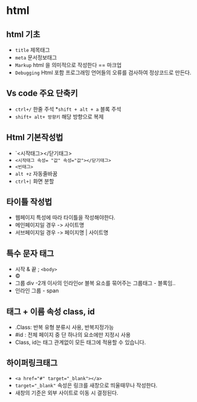 # html
## html 기초
* `title`  제목태그
* `meta` 문서정보태그
* `Markup` html 을 의미적으로 작성한다 == 마크업
* `Debugging` Html 포함 프로그래밍 언어들의 오류를 검사하여 정상코드로 만든다.
## Vs code 주요 단축키
* `ctrl+/` 한줄 주석
*`shift + alt + a` 블록 주석
* `shift+ alt+ 방향키` 해당 방향으로 복제
## Html 기본작성법
* `<시작태그></닫기태그>
* `<시작태그 속성= "값" 속성="값"></닫기태그>`
* `<빈태그>`
* `alt +z` 자동줄바꿈
* `ctrl+|` 화면 분할
## 타이틀 작성법
* 웹페이지 특성에 따라 타이틀을 작성해야한다.
* 메인페이지일 경우 -> 사이트명
* 서브페이지일 경우 -> 페이지명 | 사이트명
## 특수 문자 태그
* 시작 &   끝 ;
  <code>&lt;body&gt;</code>
* &copy;
* 그룹 div  -2개 이사의 인라인or 블복 요소를 묶어주는 그룹태그  - 블록임..
* 인라인 그룹 - span
## 태그 + 이름 속성 class, id
* .Class: 반복 유형 분류시 사용, 반복지정가능
* #id : 전체 페이지 중 단 하나의 요소에만 지정시 사용
* Class, id는 태그 관계없이 모든 태그에 적용할 수 있습니다. 
## 하이퍼링크태그
* `<a href="#" target="_blank"></a>`
* `target="_blank"` 속성은 링크를 새창으로 띄울때무나 작성한다.
* 새창의 기준은 외부 사이트로 이동 시 결정된다.
